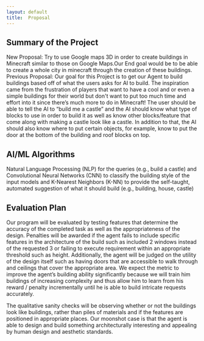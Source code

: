 ```yaml
---
layout: default
title:  Proposal
---
```

## Summary of the Project 
New Proposal:
Try to use Google maps 3D in order to create buildings in Minecraft similar to those on Google Maps.Our End goal would be to be able to create a whole city in minecraft through the creation of these buildings. 
Previous Proposal:
Our goal for this Project is to get our Agent to build buildings based off of what the users asks for AI to build. The inspiration came from the frustration of players that want to have a cool and or even a simple buildings for their world but don't want to put too much time  and effort into it since there’s much more to do in Minecraft! The user should be able to tell the AI to “build me a castle” and the AI should know what type of blocks to use in order to build it as well as know other blocks/feature that come along with making a castle look like a castle. In addition to that, the AI should also know where to put certain objects, for example, know to put the door at the bottom of the building and roof blocks on top. 

## AI/ML Algorithms
Natural Language Processing (NLP) for the queries (e.g., build a castle) and Convolutional Neural Networks (CNN) to classify the building style of the input models and K-Nearest Neighbors (K-NN) to provide the self-taught, automated suggestion of what it should build (e.g., building, house, castle)

## Evaluation Plan
Our program will be evaluated by testing features that determine the accuracy of the completed task as well as the appropriateness of the design. Penalties will be awarded if the agent fails to include specific features in the architecture of the build such as included 2 windows instead of the requested 3 or failing to execute requirement within an appropriate threshold such as height. Additionally, the agent will be judged on the utility of the design itself such as having doors that are accessible to walk through and ceilings that cover the appropriate area. We expect the metric to improve the agent’s building ability significantly because we will train him buildings of increasing complexity and thus allow him to learn from his reward / penalty incrementally until he is able to build intricate requests accurately. 

The qualitative sanity checks will be observing whether or not the buildings look like buildings, rather than piles of materials and if the features are positioned in appropriate places. Our moonshot case is that the agent is able to design and build something architecturally interesting and appealing by human design and aesthetic standards.


